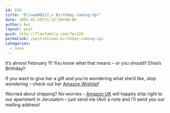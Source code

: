 ```yaml
---
id: 124
title: 'Elina&#8217;s Birthday Coming Up!'
date: 2005-01-16T21:12:50+00:00
author: Avi
layout: post
guid: http://flaxfamily.com/?p=124
permalink: /post/elinas-birthday-coming-up/
categories:
  - none
---
```

It&#8217;s almost February 1!! You know what that means &#8211; or you should!! Elina&#8217;s Birthday!!

If you want to give her a gift and you&#8217;re wondering what she&#8217;d like, stop wondering &#8211; check out her [Amazon Wishlist](http://www.amazon.com/gp/registry/registry.html/ref=cm_wl_sortbar/104-3575750-2145539?id=KWG9B9JHDYYS&items-per-page=25&sort=priority&filter=all)!

Worried about shipping? No worries &#8211; [Amazon UK](http://amazon.co.uk) will happily ship right to our apartment in Jerusalem &#8211; just send me (Avi) a note and I&#8217;ll send you our mailing address!